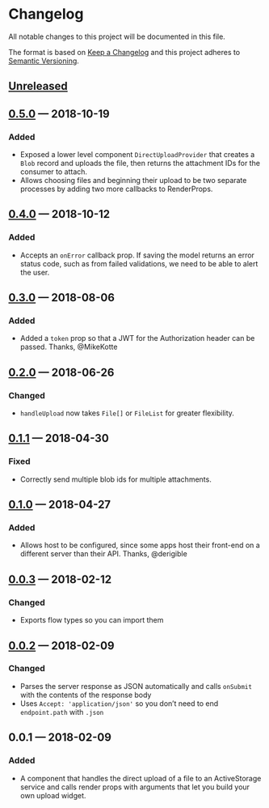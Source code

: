 # Changelog

All notable changes to this project will be documented in this file.

The format is based on [Keep a Changelog](http://keepachangelog.com/en/1.0.0/) and this project adheres to [Semantic Versioning](http://semver.org/spec/v2.0.0.html).

## [Unreleased]

## [0.5.0] — 2018-10-19

### Added

- Exposed a lower level component `DirectUploadProvider` that creates a `Blob` record and uploads the file, then returns the attachment IDs for the consumer to attach.
- Allows choosing files and beginning their upload to be two separate processes by adding two more callbacks to RenderProps.

## [0.4.0] — 2018-10-12

### Added

- Accepts an `onError` callback prop. If saving the model returns an error status code, such as from failed validations, we need to be able to alert the user.

## [0.3.0] — 2018-08-06

### Added

- Added a `token` prop so that a JWT for the Authorization header can be passed. Thanks, @MikeKotte

## [0.2.0] — 2018-06-26

### Changed

- `handleUpload` now takes `File[]` or `FileList` for greater flexibility.

## [0.1.1] — 2018-04-30

### Fixed

- Correctly send multiple blob ids for multiple attachments.

## [0.1.0] — 2018-04-27

### Added

- Allows host to be configured, since some apps host their front-end on a different server than their API. Thanks, @derigible

## [0.0.3] — 2018-02-12

### Changed

- Exports flow types so you can import them

## [0.0.2] — 2018-02-09

### Changed

- Parses the server response as JSON automatically and calls `onSubmit` with the contents of the response body
- Uses `Accept: 'application/json'` so you don’t need to end `endpoint.path` with `.json`

## 0.0.1 — 2018-02-09

### Added

- A component that handles the direct upload of a file to an ActiveStorage service and calls render props with arguments that let you build your own upload widget.

[unreleased]: https://github.com/cbothner/react-activestorage-provider/compare/v0.5.0...HEAD
[0.5.0]: https://github.com/cbothner/react-activestorage-provider/compare/v0.4.0...v0.5.0
[0.4.0]: https://github.com/cbothner/react-activestorage-provider/compare/v0.3.0...v0.4.0
[0.3.0]: https://github.com/cbothner/react-activestorage-provider/compare/v0.2.0...v0.3.0
[0.2.0]: https://github.com/cbothner/react-activestorage-provider/compare/v0.1.1...v0.2.0
[0.1.1]: https://github.com/cbothner/react-activestorage-provider/compare/v0.1.0...v0.1.1
[0.1.0]: https://github.com/cbothner/react-activestorage-provider/compare/v0.0.3...v0.1.0
[0.0.3]: https://github.com/cbothner/react-activestorage-provider/compare/v0.0.2...v0.0.3
[0.0.2]: https://github.com/cbothner/react-activestorage-provider/compare/v0.0.1...v0.0.2
